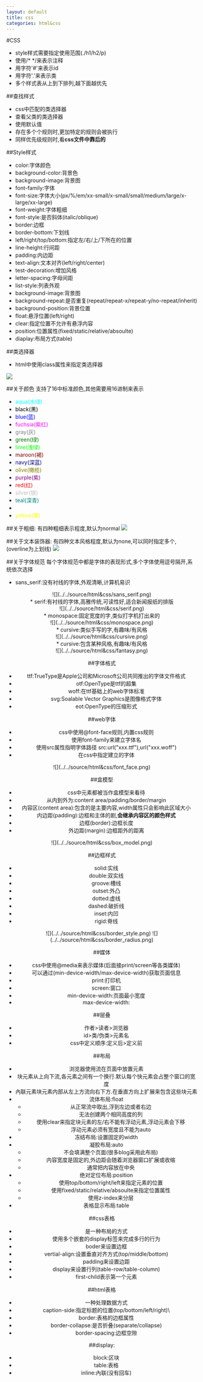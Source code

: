 ```yaml
---
layout: default
title: css
categories: html&css
---
```


#CSS
  * style样式需要指定使用范围(./h1/h2/p)
  * 使用/* */来表示注释
  * 用字符'#'来表示id
  * 用字符'.'来表示类
  * 多个样式表从上到下排列,越下面越优先


##查找样式
  * css中匹配的类选择器
  * 查看父类的类选择器
  * 使用默认值
  * 存在多个个规则时,更加特定的规则会被执行
  * 同样优先级规则时,看**css文件中靠后的**

##Style样式
  * color:字体颜色
  * background-color:背景色
  * background-image:背景图
  * font-family:字体
  * font-size:字体大小(px/%/em/xx-small/x-small/small/medium/large/x-large/xx-large)
  * font-weight:字体粗细
  * font-style:是否斜体(italic/oblique)
  * border:边框
  * border-bottom:下划线
  * left/right/top/bottom:指定左/右/上/下所在的位置
  * line-height:行间距
  * padding:内边距
  * text-align:文本对齐(left/right/center)
  * test-decoration:增加风格
  * letter-spacing:字母间距
  * list-style:列表外观
  * background-image:背景图
  * background-repeat:是否重复(repeat/repeat-x/repeat-y/no-repeat/inherit)
  * background-position:背景位置
  * float:悬浮位置(left/right)
  * clear:指定位置不允许有悬浮内容
  * position:位置属性(fixed/static/relative/absoulte)
  * diaplay:布局方式(table)


##类选择器
  * html中使用class属性来指定类选择器

![](../../source/html&css/class_selector.png)


##关于颜色
支持了16中标准颜色,其他需要用16进制来表示
  * <font color="aqua">aqua(水绿)</font>
  * <font color="black">black(黑)</font>
  * <font color="blue">blue(蓝)</font>
  * <font color="fuchsia">fuchsia(紫红)</font>
  * <font color="gray">gray(灰)</font>
  * <font color="green">green(绿)</font>
  * <font color="lime">lime(浅绿)</font>
  * <font color="maroon">maroon(褐)</font>
  * <font color="navy">navy(深蓝)</font>
  * <font color="olive">olive(橄榄)</font>
  * <font color="purple">purple(紫)</font>
  * <font color="red">red(红)</font>
  * <font color="silver">silver(银)</font>
  * <font color="teal">teal(深青)</font>
  * <font color="white">white(白)</font>
  * <font color="yellow">yellow(黄)</font>

##关于粗细:
有四种粗细表示程度,默认为normal
![](../../source/html&css/font_weight.png)

##关于文本装饰器:
有四种文本风格程度,默认为none,可以同时指定多个,(overline为上划线)
![](../../source/html&css/text_decoration.png)

##关于字体规范
每个字体规范中都是字体的表现形式,多个字体使用逗号隔开,系统依次选择

  * sans_serif:没有衬线的字体,外观清晰,计算机易识
<div align="center">
![](../../source/html&css/sans_serif.png)
<div>
  * serif:有衬线的字体,高雅传统,可读性好,适合新闻报纸的排版
<div align="center">
![](../../source/html&css/serif.png)
<div>
  * monospace:固定宽度的字,类似打字机打出来的
<div align="center">
![](../../source/html&css/monospace.png)
<div>
  * cursive:类似手写的字,有趣味/有风格
<div align="center">
![](../../source/html&css/cursive.png)
<div>
  * cursive:包含某种风格,有趣味/有风格
<div align="center">
![](../../source/html&css/fantasy.png)
<div>

##字体格式
  * ttf:TrueType是Apple公司和Microsoft公司共同推出的字体文件格式
  * otf:OpenType是ttf的超集
  * woff:在ttf基础上的web字体标准
  * svg:Soalable Vector Graphics是图像格式字体
  * eot:OpenType的压缩形式

##web字体
  * css中使用@font-face规则,内置css规则
  * 使用font-family来建立字体名
  * 使用src属性指明字体路径 src:url("xxx.ttf"),url("xxx.woff")
  * 在css中指定建立的字体

<div align="center">
![](../../source/html&css/font_face.png)
</div>

##盒模型
  * css中元素都被当作盒模型来看待
  * 从内到外为:content area/padding/border/margin
  * 内容区(content area):包含的是主要内容,width属性只会影响此区域大小
  * 内边距(padding):边框和主体的剧,**会继承内容区的颜色样式**
  * 边框(border):边框长度
  * 外边距(margin):边框距外的距离

<div align="center">
![](../../source/html&css/box_model.png)
</div>

##边框样式
  * solid:实线
  * double:双实线
  * groove:槽线
  * outset:外凸
  * dotted:虚线
  * dashed:破折线
  * inset:内凹
  * rigid:脊线

<div align="center">
![](../../source/html&css/border_style.png)
![](../../source/html&css/border_radius.png)
</div>


##媒体
  * css中使用@media来表示媒体(后面接print/screen等各类媒体)
  * 可以通过(min-device-width/max-device-width)获取页面信息
  * print:打印机
  * screen:窗口
  * min-device-width:页面最小宽度
  * max-device-width:

##层叠
  * 作者>读者>浏览器
  * id>类/伪类>元素名
  * css中定义顺序:定义后>定义前

##布局
  * 浏览器使用流在页面中放置元素
  * 块元素从上向下流,各元素之间有一个换行.默认每个快元素会占整个窗口的宽度
  * 內联元素块元素内部从左上方流向右下方.在垂直方向上扩展来包含这些块元素
  * 流体布局:float
    * 从正常流中取出,浮到左边或者右边
    * 无法创建两个相同高度的列
    * 使用clear来指定块元素的左/右不能有浮动元素,浮动元素会下移
    * 浮动元素必须有宽度且不能为auto
  * 冻结布局:设置固定的width
  * 凝胶布局:auto
    * 不会填满整个页面(很多blog采用此布局)
    * 内容宽度是固定的,外边距会随着浏览器窗口扩展或收缩
    * 通常把内容放在中央
  * 绝对定位布局:position
    * 使用top/bottom/right/left来指定元素的位置
    * 使用fixed/static/relative/absoulte来指定位置属性
    * 使用z-index来分层
  * 表格显示布局:table
 

##css表格
  * 是一种布局的方式
  * 使用多个嵌套的display标签来完成多行的行为
  * boder来设置边框
  * vertial-align:设置垂直对齐方式(top/middle/bottom)
  * padding来设置边距
  * display来设置行列(table-row/table-column)
  * first-child表示第一个元素

##html表格
  * 一种处理数据方式
  * caption-side:指定标题的位置(top/bottom/left/right)\
  * border:表格的边框属性
  * border-collapse:是否折叠(separate/collapse)
  * border-spacing:边框空隙

##display:
  * block:区块
  * table:表格
  * inline:內联(没有回车)